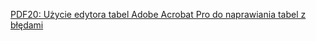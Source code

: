 [PDF20: Użycie edytora tabel Adobe Acrobat Pro do naprawiania tabel z błędami](https://www.w3.org/WAI/WCAG22/Techniques/pdf/PDF20)